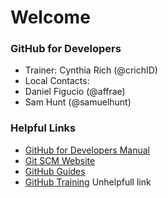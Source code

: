 # Welcome

### GitHub for Developers
- Trainer: Cynthia Rich (@crichID)
- Local Contacts: 
 - Daniel Figucio (@affrae)
 - Sam Hunt (@samuelhunt)

### Helpful Links

- [GitHub for Developers Manual](github-for-developers-student-manual.pdf)
- [Git SCM Website](https://git-scm.com)
- [GitHub Guides](https://guides.github.com)
- [GitHub Training](https://services.github.com/training/)
Unhelpfull link
